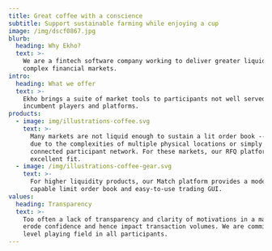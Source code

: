 ```yaml
---
title: Great coffee with a conscience
subtitle: Support sustainable farming while enjoying a cup
image: /img/dscf0867.jpg
blurb:
  heading: Why Ekho?
  text: >-
    We are a fintech software company working to deliver greater liquidity in
    complex financial markets.
intro:
  heading: What we offer
  text: >-
    Ekho brings a suite of market tools to participants not well served by
    incumbent players and platforms.
products:
  - image: img/illustrations-coffee.svg
    text: >-
      Many markets are not liquid enough to sustain a lit order book -- whether
      due to the complexities of multiple physical locations or simply a poorly
      connected participant network. For these markets, our RFQ platform is an
      excellent fit.
  - image: /img/illustrations-coffee-gear.svg
    text: >-
      For higher liquidity products, our Match platform provides a modern,
      capable limit order book and easy-to-use trading GUI.
values:
  heading: Transparency
  text: >-
    Too often a lack of transparency and clarity of motivations in a market can
    erode confidence and hence impact transaction volumes. We are committed to a
    level playing field in all participants.
---
```



